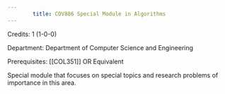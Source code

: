 ```yaml
---
        title: COV886 Special Module in Algorithms
---
```

Credits: 1 (1-0-0)

Department: Department of Computer Science and Engineering

Prerequisites: [[COL351]] OR Equivalent

Special module that focuses on special topics and research problems of importance in this area.